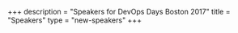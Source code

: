 +++
description = "Speakers for DevOps Days Boston 2017"
title = "Speakers"
type = "new-speakers"
+++